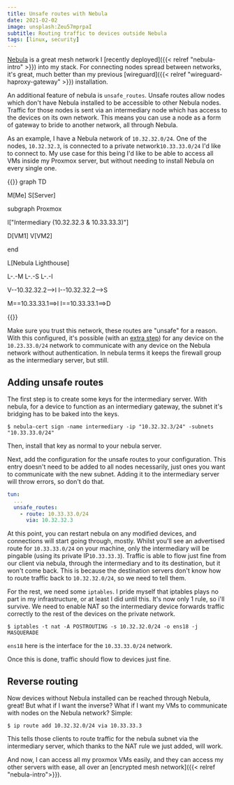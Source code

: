 ```yaml
---
title: Unsafe routes with Nebula
date: 2021-02-02
image: unsplash:Zeu57mprpaI
subtitle: Routing traffic to devices outside Nebula
tags: [linux, security]
---
```


[Nebula](https://github.com/slackhq/nebula) is a great mesh network I [recently deployed]({{< relref "nebula-intro" >}}) into my stack. For connecting nodes spread between networks, it's great, much better than my previous [wireguard]({{< relref "wireguard-haproxy-gateway" >}}) installation.

An additional feature of nebula is `unsafe_routes`. Unsafe routes allow nodes which don't have Nebula installed to be accessible to other Nebula nodes. Traffic for those nodes is sent via an intermediary node which has access to the devices on its own network. This means you can use a node as a form of gateway to bride to another network, all through Nebula.

As an example, I have a Nebula network of `10.32.32.0/24`. One of the nodes, `10.32.32.3`, is connected to a private network`10.33.33.0/24` I'd like to connect to. My use case for this being I'd like to be able to access all VMs inside my Proxmox server, but without needing to install Nebula on every single one.

{{<mermaid caption="Intended network setup">}}
graph TD

M[Me]
S[Server]

subgraph Proxmox

I["Intermediary (10.32.32.3 & 10.33.33.3)"]

D[VM1]
V[VM2]

end

L[Nebula Lighthouse]

L-.-M
L-.-S
L-.-I

V--10.32.32.2-->I
I--10.32.32.2-->S


M==10.33.33.1==>I
I==10.33.33.1==>D

{{</mermaid>}}

Make sure you trust this network, these routes are "unsafe" for a reason. With this configured, it's possible (with an [extra step](#reverse-routing)) for any device on the `10.23.33.0/24` network to communicate with any device on the Nebula network without authentication. In nebula terms it keeps the firewall group as the intermediary server, but still.

## Adding unsafe routes

The first step is to create some keys for the intermediary server. With nebula, for a device to function as an intermediary gateway, the subnet it's bridging has to be baked into the keys.

```
$ nebula-cert sign -name intermediary -ip "10.32.32.3/24" -subnets "10.33.33.0/24"
```

Then, install that key as normal to your nebula server.

Next, add the configuration for the unsafe routes to your configuration. This entry doesn't need to be added to all nodes necessarily, just ones you want to communicate with the new subnet. Adding it to the intermediary server will throw errors, so don't do that.

```yml
tun:
  ...
  unsafe_routes:
    - route: 10.33.33.0/24
      via: 10.32.32.3
```

At this point, you can restart nebula on any modified devices, and connections will start going through, mostly. Whilst you'll see an advertised route for `10.33.33.0/24` on your machine, only the intermediary will be pingable (using its private IP`10.33.33.3`). Traffic is able to flow just fine from our client via nebula, through the intermediary and to its destination, but it won't come back. This is because the destination servers don't know how to route traffic back to `10.32.32.0/24`, so we need to tell them.

For the rest, we need some `iptables`. I pride myself that iptables plays no part in my infrastructure, or at least I did until this. It's now only 1 rule, so i'll survive. We need to enable NAT so the intermediary device forwards traffic correctly to the rest of the devices on the private network.

```
$ iptables -t nat -A POSTROUTING -s 10.32.32.0/24 -o ens18 -j MASQUERADE
```
`ens18` here is the interface for the `10.33.33.0/24` network.

Once this is done, traffic should flow to devices just fine.

## Reverse routing

Now devices without Nebula installed can be reached through Nebula, great! But what if I want the inverse? What if I want my VMs to communicate with nodes on the Nebula network? Simple:

```
$ ip route add 10.32.32.0/24 via 10.33.33.3
```

This tells those clients to route traffic for the nebula subnet via the intermediary server, which thanks to the NAT rule we just added, will work.

And now, I can access all my proxmox VMs easily, and they can access my other servers with ease, all over an [encrypted mesh network]({{< relref "nebula-intro">}}).
